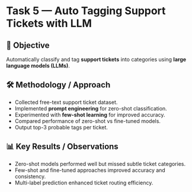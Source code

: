 # Task 5 — Auto Tagging Support Tickets with LLM

## 🎯 Objective
Automatically classify and tag **support tickets** into categories using **large language models (LLMs)**.

## 🛠️ Methodology / Approach
- Collected free-text support ticket dataset.  
- Implemented **prompt engineering** for zero-shot classification.  
- Experimented with **few-shot learning** for improved accuracy.  
- Compared performance of zero-shot vs fine-tuned models.  
- Output top-3 probable tags per ticket.  

## 📊 Key Results / Observations
- Zero-shot models performed well but missed subtle ticket categories.  
- Few-shot and fine-tuned approaches improved accuracy and consistency.  
- Multi-label prediction enhanced ticket routing efficiency.  


